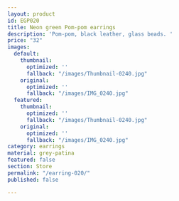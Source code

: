 ```yaml
---
layout: product
id: EGP020
title: Neon green Pom-pom earrings
description: 'Pom-pom, black leather, glass beads. '
price: "32"
images:
  default:
    thumbnail:
      optimized: ''
      fallback: "/images/Thumbnail-0240.jpg"
    original:
      optimized: ''
      fallback: "/images/IMG_0240.jpg"
  featured:
    thumbnail:
      optimized: ''
      fallback: "/images/Thumbnail-0240.jpg"
    original:
      optimized: ''
      fallback: "/images/IMG_0240.jpg"
category: earrings
material: grey-patina
featured: false
section: Store
permalink: "/earring-020/"
published: false

---
```

